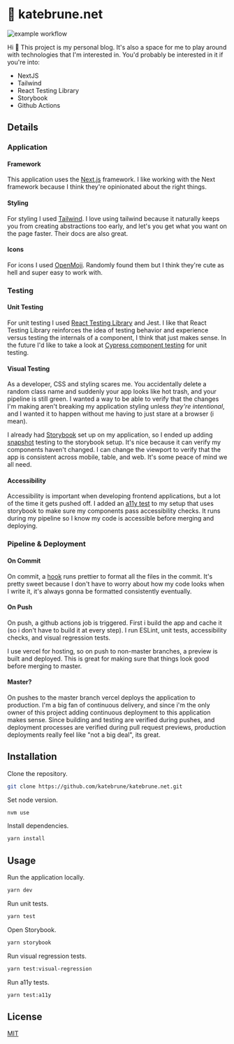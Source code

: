 # 🤠 katebrune.net

![example workflow](https://github.com/katebrune/katebrune.net/actions/workflows/build-and-test.yml/badge.svg)

Hi 👋 This project is my personal blog. It's also a space for me to play around with technologies that I'm interested in. You'd probably be interested in it if you're into:

- NextJS
- Tailwind
- React Testing Library
- Storybook
- Github Actions

## Details

### Application

#### Framework

This application uses the [Next.js](https://nextjs.org/) framework. I like working with the Next framework because I think they're opinionated about the right things.

#### Styling

For styling I used [Tailwind](https://tailwindcss.com/). I love using tailwind because it naturally keeps you from creating abstractions too early, and let's you get what you want on the page faster. Their docs are also great.

#### Icons

For icons I used [OpenMoji](https://openmoji.org/). Randomly found them but I think they're cute as hell and super easy to work with.

### Testing

#### Unit Testing

For unit testing I used [React Testing Library](https://testing-library.com/docs/react-testing-library/intro/) and Jest. I like that React Testing Library reinforces the idea of testing behavior and experience versus testing the internals of a component, I think that just makes sense. In the future I'd like to take a look at [Cypress component testing](https://docs.cypress.io/guides/component-testing/introduction) for unit testing.

#### Visual Testing

As a developer, CSS and styling scares me. You accidentally delete a random class name and suddenly your app looks like hot trash, and your pipeline is still green. I wanted a way to be able to verify that the changes I'm making aren't breaking my application styling unless _they're intentional_, and I wanted it to happen without me having to just stare at a browser (i mean).

I already had [Storybook](https://storybook.js.org/) set up on my application, so I ended up adding [snapshot](https://storybook.js.org/addons/@storybook/addon-storyshots) testing to the storybook setup. It's nice because it can verify my components haven't changed. I can change the viewport to verify that the app is consistent across mobile, table, and web. It's some peace of mind we all need.

#### Accessibility

Accessibility is important when developing frontend applications, but a lot of the time it gets pushed off. I added an [a11y test](https://storybook.js.org/addons/@storybook/addon-a11y) to my setup that uses storybook to make sure my components pass accessibility checks. It runs during my pipeline so I know my code is accessible before merging and deploying.

### Pipeline & Deployment

#### On Commit

On commit, a [hook](https://prettier.io/docs/en/precommit.html) runs prettier to format all the files in the commit. It's pretty sweet because I don't have to worry about how my code looks when I write it, it's always gonna be formatted consistently eventually.

#### On Push

On push, a github actions job is triggered. First i build the app and cache it (so i don't have to build it at every step). I run ESLint, unit tests, accessibility checks, and visual regression tests.

I use vercel for hosting, so on push to non-master branches, a preview is built and deployed. This is great for making sure that things look good before merging to master.

#### Master?

On pushes to the master branch vercel deploys the application to production. I'm a big fan of continuous delivery, and since i'm the only owner of this project adding continuous deployment to this application makes sense. Since building and testing are verified during pushes, and deployment processes are verified during pull request previews, production deployments really feel like "not a big deal", its great.

## Installation

Clone the repository.

```bash
git clone https://github.com/katebrune/katebrune.net.git
```

Set node version.

```bash
nvm use
```

Install dependencies.

```bash
yarn install
```

## Usage

Run the application locally.

```bash
yarn dev
```

Run unit tests.

```bash
yarn test
```

Open Storybook.

```bash
yarn storybook
```

Run visual regression tests.

```bash
yarn test:visual-regression
```

Run a11y tests.

```bash
yarn test:a11y
```

## License

[MIT](https://choosealicense.com/licenses/mit/)
